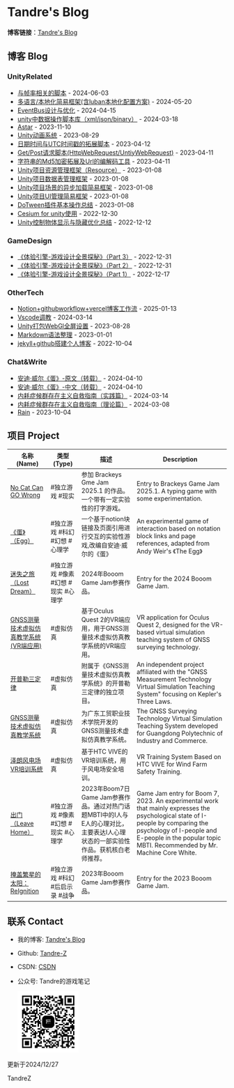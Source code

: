 # Tandre's Blog

**博客链接**：[Tandre's Blog](https://tandre.cn)

## 博客 Blog
<!-- BLOG-LIST-START -->
### UnityRelated

- [与帧率相关的脚本](https://tandrez.notion.site/80648c2a8e1f4ec9986c538f292686aa) - 2024-06-03
- [多语言/本地化简易框架(含luban本地化配置方案)](https://tandrez.notion.site/luban-05ca869e061348a694fec4e125ac95b4) - 2024-05-20
- [EventBus设计与优化](https://tandrez.notion.site/EventBus-123c4a1bbb4e4061b6ee54399b8c077d) - 2024-04-15
- [unity中数据操作脚本库（xml/json/binary）](https://tandrez.notion.site/unity-xml-json-binary-6183dce496094b1ba62e82baf6ccfced) - 2024-03-18
- [Astar](https://tandrez.notion.site/Astar-38bea8423b554229bd597b4458f3abcf) - 2023-11-10
- [Unity动画系统](https://tandrez.notion.site/Unity-2f02246f847e4d50ab1f576ba717b4a9) - 2023-08-29
- [日期时间与UTC时间戳的拓展脚本](https://tandrez.notion.site/UTC-22c1fa1ec80b4e14a015243da8b50150) - 2023-04-12
- [Get/Post请求脚本(HttpWebRequest/UntiyWebRequest)](https://tandrez.notion.site/Get-Post-HttpWebRequest-UntiyWebRequest-53a281df8d8b4c529afc398bc6773349) - 2023-04-11
- [字符串的Md5加密拓展及Url的编解码工具](https://tandrez.notion.site/Md5-Url-3d32277cd4fe42dbbb229dde38363610) - 2023-04-11
- [Unity项目资源管理框架（Resource）](https://tandrez.notion.site/Unity-Resource-3d6a45b002dd4b4283924cd047ed2cbc) - 2023-01-08
- [Unity项目数据表管理框架](https://tandrez.notion.site/Unity-07031b3050974190a36bc763ec8f1a41) - 2023-01-08
- [Unity项目场景的异步加载简易框架](https://tandrez.notion.site/Unity-720afc318b664729a3aa12bfc92ba8e7) - 2023-01-08
- [Unity项目UI管理简易框架](https://tandrez.notion.site/Unity-UI-be4ae8f2e9b944908c87dda039fa60e7) - 2023-01-08
- [DoTween插件基本操作总结](https://tandrez.notion.site/DoTween-0f13ece1519e4bb280664101286d7c65) - 2023-01-08
- [Cesium for unity使用](https://tandrez.notion.site/Cesium-for-unity-f9368ca325cb459d8057191e2868492b) - 2022-12-30
- [Unity控制物体显示与隐藏优化总结](https://tandrez.notion.site/Unity-7a7d4e16a54b440e8a4a5fcef151c818) - 2022-12-12

### GameDesign

- [《体验引擎-游戏设计全景探秘》（Part 3）](https://tandrez.notion.site/Part-3-cfc9b0298e4b441bb7a714396c5fd5b6) - 2022-12-31
- [《体验引擎-游戏设计全景探秘》（Part 2）](https://tandrez.notion.site/Part-2-52add32cf08f4ecaa2fbdc71af9eb332) - 2022-12-31
- [《体验引擎-游戏设计全景探秘》（Part 1）](https://tandrez.notion.site/Part-1-753f92f31a624812a9193069bf34edab) - 2022-12-17

### OtherTech

- [Notion+githubworkflow+vercel博客工作流](https://tandrez.notion.site/Notion-githubworkflow-vercel-17adbd6ed8ac808a9b04e26b627f8d7c) - 2025-01-13
- [Vscode调教](https://tandrez.notion.site/Vscode-ad421974f54b42699858d1ef125ffff1) - 2024-03-14
- [Unity打包WebGl全屏设置](https://tandrez.notion.site/Unity-WebGl-ab9c9ddd5dc342789fd307732903e9d6) - 2023-08-28
- [Markdown语法整理](https://tandrez.notion.site/Markdown-a74a4288fc3c4a9da62fe828e36f9410) - 2023-01-01
- [jekyll+github搭建个人博客](https://tandrez.notion.site/jekyll-github-317211417ece489680b614a529566e00) - 2022-10-04

### Chat&Write

- [安迪·威尔《蛋》-原文（转载）](https://tandrez.notion.site/3acb15561df442e3be19f2b6c30125a3) - 2024-04-10
- [安迪·威尔《蛋》-中文（转载）](https://tandrez.notion.site/71364600a7814772b1987e71d3bf5ced) - 2024-04-10
- [内耗症候群存在主义自救指南（实践篇）](https://tandrez.notion.site/c300f298e70948bf9c1031ac200d95f5) - 2024-03-14
- [内耗症候群存在主义自救指南（理论篇）](https://tandrez.notion.site/065dc968f5184d2fb49d1a56e29898d5) - 2024-03-08
- [Rain](https://tandrez.notion.site/Rain-91093476056a4e75b6d0a25cb110697f) - 2023-10-04
<!-- BLOG-LIST-END -->

## 项目 Project
<!-- PROJECT-LIST-START -->
| 名称(Name) | 类型(Type) | 描述 | Description |
| ---- | ---- | ---- | ---- |
| [No Cat Can GO Wrong](https://tandrez.notion.site/No-Cat-Can-GO-Wrong-1a5dbd6ed8ac80cca32dc5678de9796b) | #独立游戏 #现实 | 参加 Brackeys Gme Jam 2025.1 的作品。一个带有一定实验性的打字游戏。 | Entry to Brackeys Game Jam 2025.1. A typing game with some experimentation. |
| [《蛋》（Egg）](https://tandrez.notion.site/Egg-0d3b0b51c98c4def83f949efc63b2371) | #独立游戏 #科幻 #幻想 #心理学 | 一个基于notion块链接及页面引用进行交互的实验性游戏,改编自安迪·威尔的《蛋》 | An experimental game of interaction based on notation block links and page references, adapted from Andy Weir's 《The Egg》 |
| [迷失之旅（Lost Dream）](https://tandrez.notion.site/Lost-Dream-483638ab7dc74b56ba8f9bc7987740f5) | #独立游戏 #像素 #幻想 #现实 #心理学 | 2024年Booom Game Jam参赛作品。 | Entry for the 2024 Booom Game Jam. |
| [GNSS测量技术虚拟仿真教学系统(VR端应用)](https://tandrez.notion.site/GNSS-VR-704d8062ac1f4f19b229b5233b8d24ac) | #虚拟仿真 | 基于Oculus Quest 2的VR端应用，用于GNSS测量技术虚拟仿真教学系统的VR端应用。 | VR application for Oculus Quest 2, designed for the VR-based virtual simulation teaching system of GNSS surveying technology. |
| [开普勒三定律](https://tandrez.notion.site/f764d12cc78d4965a8d9e63da9ae353d) | #虚拟仿真 | 附属于《GNSS测量技术虚拟仿真教学系统》的开普勒三定律的独立项目。 | An independent project affiliated with the "GNSS Measurement Technology Virtual Simulation Teaching System" focusing on Kepler's Three Laws. |
| [GNSS测量技术虚拟仿真教学系统](https://tandrez.notion.site/GNSS-300eafc669a8478ba128717dba2fa2e2) | #虚拟仿真 | 为广东工贸职业技术学院开发的GNSS测量技术虚拟仿真教学系统。 | The GNSS Surveying Technology Virtual Simulation Teaching System developed for Guangdong Polytechnic of Industry and Commerce. |
| [泽朗风电场VR培训系统](https://tandrez.notion.site/VR-9be2fc940c6c4f7e8e75f0000ee6b736) | #虚拟仿真 | 基于HTC VIVE的VR培训系统，用于风电场安全培训。 | VR Training System Based on HTC VIVE for Wind Farm Safety Training. |
| [出门（Leave Home）](https://tandrez.notion.site/Leave-Home-1a0085e32df94ef19a331126fee2d4e2) | #独立游戏 #像素 #幻想 #现实 #心理学 | 2023年Boom7日Game Jam参赛作品。通过对热门话题MBTI中的I人与E人的心理对比，主要表达I人心理状态的一部实验性作品。获机核白老师推荐。 | Game Jam entry for Boom 7, 2023. An experimental work that mainly expresses the psychological state of I-people by comparing the psychology of I-people and E-people in the popular topic MBTI. Recommended by Mr. Machine Core White. |
| [掩盖繁星的太阳：ReIgnition](https://tandrez.notion.site/ReIgnition-98d2812d5bfe47a0a2cf5e9c54caa98a) | #独立游戏 #科幻 #后启示录 #战争 | 2023年Booom Game Jam参赛作品。 | Entry for the 2023 Booom Game Jam. |

<!-- PROJECT-LIST-END -->

## 联系 Contact

- 我的博客:  [Tandre's Blog](https://tandre.cn)
- Github: [Tandre-Z](https://github.com/Tandre-Z)
- CSDN: [CSDN](https://blog.csdn.net/weixin_46050495?spm=1010.2135.3001.5343)
- 公众号: Tandre的游戏笔记

  <img src="public/img/tandrewechat.jpg" alt="WeChat QR Code" width="140" height="140">

更新于2024/12/27

TandreZ

